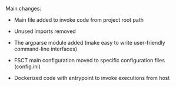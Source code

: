 Main changes:
- Main file added to invoke code from project root path 

- Unused imports removed
  
- The argparse module added (make easy to write user-friendly command-line interfaces)

- FSCT main configuration moved to specific configuration files (config.ini)

- Dockerized code with entrypoint to invoke executions from host